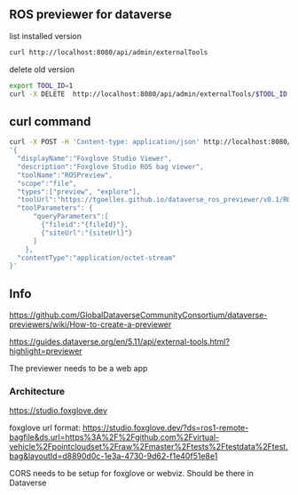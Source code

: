 ## ROS previewer for dataverse


list installed version

```bash
curl http://localhost:8080/api/admin/externalTools
```

delete old version

```bash
export TOOL_ID=1
curl -X DELETE  http://localhost:8080/api/admin/externalTools/$TOOL_ID
```
## curl command


```bash
curl -X POST -H 'Content-type: application/json' http://localhost:8080/api/admin/externalTools -d \
'{
  "displayName":"Foxglove Studio Viewer",
  "description":"Foxglove Studio ROS bag viewer",
  "toolName":"ROSPreview",
  "scope":"file",
  "types":["preview", "explore"],
  "toolUrl":"https://tgoelles.github.io/dataverse_ros_previewer/v0.1/ROSPreview.html",
  "toolParameters": {
      "queryParameters":[
        {"fileid":"{fileId}"},
        {"siteUrl":"{siteUrl}"}
      ]
    },
  "contentType":"application/octet-stream"
}'
```

## Info

https://github.com/GlobalDataverseCommunityConsortium/dataverse-previewers/wiki/How-to-create-a-previewer

https://guides.dataverse.org/en/5.11/api/external-tools.html?highlight=previewer

The previewer needs to be a web app

### Architecture


 https://studio.foxglove.dev

foxglove url format:
https://studio.foxglove.dev/?ds=ros1-remote-bagfile&ds.url=https%3A%2F%2Fgithub.com%2Fvirtual-vehicle%2Fpointcloudset%2Fraw%2Fmaster%2Ftests%2Ftestdata%2Ftest.bag&layoutId=d8890d0c-1e3a-4730-9d62-f1e40f51e8e1



CORS needs to be setup for foxglove or webviz. Should be there in Dataverse

